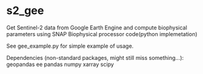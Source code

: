 # s2_gee
Get Sentinel-2 data from Google Earth Engine and compute biophysical parameters using SNAP Biophysical processor code(python implemetation)

See gee_example.py for simple example of usage.

Dependencies (non-standard packages, might still miss something...):
geopandas
ee
pandas
numpy
xarray
scipy
